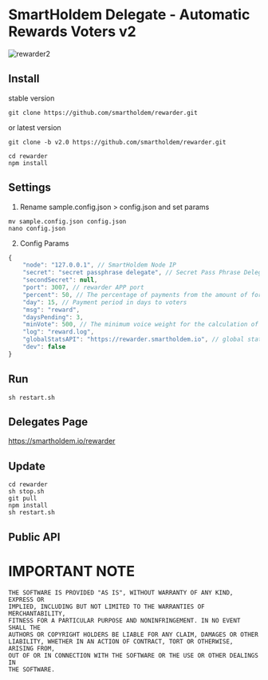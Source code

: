 # SmartHoldem Delegate - Automatic Rewards Voters v2

![rewarder2](https://user-images.githubusercontent.com/9394904/94429798-8fdb3a80-019b-11eb-8de1-b729a77a9d6b.png)

## Install

stable version
```
git clone https://github.com/smartholdem/rewarder.git
```

or latest version
```
git clone -b v2.0 https://github.com/smartholdem/rewarder.git
```

```
cd rewarder
npm install
```

## Settings


1. Rename sample.config.json > config.json and set params

```
mv sample.config.json config.json
nano config.json
```

2. Config Params

```js
{
    "node": "127.0.0.1", // SmartHoldem Node IP
    "secret": "secret passphrase delegate", // Secret Pass Phrase Delegate for payments & get stats
    "secondSecret": null,
    "port": 3007, // rewarder APP port
    "percent": 50, // The percentage of payments from the amount of forging
    "day": 15, // Payment period in days to voters
    "msg": "reward",
    "daysPending": 3,
    "minVote": 500, // The minimum voice weight for the calculation of payments
    "log": "reward.log",
    "globalStatsAPI": "https://rewarder.smartholdem.io", // global statistics api server
    "dev": false
}
```

## Run

```
sh restart.sh
```

## Delegates Page

https://smartholdem.io/rewarder

## Update

```
cd rewarder
sh stop.sh
git pull
npm install
sh restart.sh
```

## Public API


# IMPORTANT NOTE

    THE SOFTWARE IS PROVIDED "AS IS", WITHOUT WARRANTY OF ANY KIND, EXPRESS OR
    IMPLIED, INCLUDING BUT NOT LIMITED TO THE WARRANTIES OF MERCHANTABILITY,
    FITNESS FOR A PARTICULAR PURPOSE AND NONINFRINGEMENT. IN NO EVENT SHALL THE
    AUTHORS OR COPYRIGHT HOLDERS BE LIABLE FOR ANY CLAIM, DAMAGES OR OTHER
    LIABILITY, WHETHER IN AN ACTION OF CONTRACT, TORT OR OTHERWISE, ARISING FROM,
    OUT OF OR IN CONNECTION WITH THE SOFTWARE OR THE USE OR OTHER DEALINGS IN
    THE SOFTWARE.
